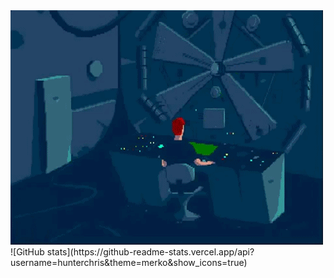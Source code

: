 <img src="./assets/POd5.gif">
![GitHub stats](https://github-readme-stats.vercel.app/api?username=hunterchris&theme=merko&show_icons=true)
